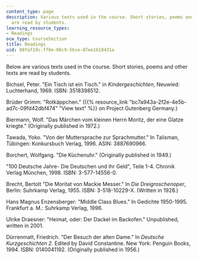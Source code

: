 ```yaml
---
content_type: page
description: Various texts used in the course. Short stories, poems and other texts
  are read by students.
learning_resource_types:
- Readings
ocw_type: CourseSection
title: Readings
uid: 88faf19c-ff8e-06c9-5bce-87ee1618431a
---
```


Below are various texts used in the course. Short stories, poems and other texts are read by students.

Bichsel, Peter. "Ein Tisch ist ein Tisch." in _Kindergeschichten_, Neuwied: Luchterhand, 1969. ISBN: 3518398512.

Brüder Grimm: "Rotkäppchen." ({{% resource_link "bc7a943a-2f2e-4e5b-ad7c-09fd42dbf474" "View text" %}} on Project Gutenberg Germany.)

Biermann, Wolf. "Das Märchen vom kleinen Herrn Moritz, der eine Glatze kriegte." (Originally published in 1972.)

Tawada, Yoko. "Von der Muttersprache zur Sprachmutter." In Talisman, Tübingen: Konkursbuch Verlag, 1996. ASIN: 3887690966.

Borchert, Wolfgang. "Die Küchenuhr." (Originally published in 1949.)

"100 Deutsche Jahre- Die Deutschen und ihr Geld", Teile 1-4. Chronik Verlag München, 1998. ISBN: 3-577-14556-0.

Brecht, Bertolt "Die Moritat von Mackie Messer." In _Die Dreigroschenoper_, Berlin: Suhrkamp Verlag, 1955. ISBN: 3-518-10229-X. (Written in 1928.)

Hans Magnus Enzensberger: "Middle Class Blues." In Gedichte 1950-1995. Frankfurt a. M.: Suhrkamp Verlag, 1996.

Ulrike Draesner: "Heimat, oder: Der Dackel im Backofen." Unpublished, written in 2001.

Dürrenmatt, Friedrich. "Der Besuch der alten Dame." In _Deutsche Kurzgeschichten 2._ Edited by David Constantine. New York: Penguin Books, 1994. ISBN: 0140041192. (Originally published in 1956.)